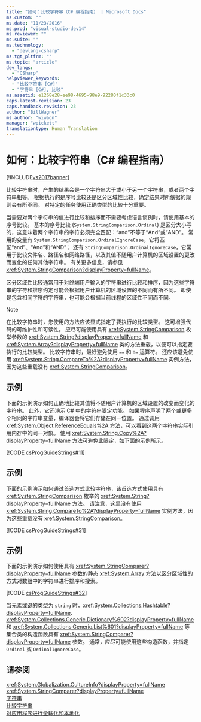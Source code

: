 ```yaml
---
title: "如何：比较字符串（C# 编程指南） | Microsoft Docs"
ms.custom: ""
ms.date: "11/23/2016"
ms.prod: "visual-studio-dev14"
ms.reviewer: ""
ms.suite: ""
ms.technology: 
  - "devlang-csharp"
ms.tgt_pltfrm: ""
ms.topic: "article"
dev_langs: 
  - "CSharp"
helpviewer_keywords: 
  - "比较字符串 [C#]"
  - "字符串 [C#], 比较"
ms.assetid: e1268e28-ee98-4695-98e9-92280f1c33c0
caps.latest.revision: 23
caps.handback.revision: 23
author: "BillWagner"
ms.author: "wiwagn"
manager: "wpickett"
translationtype: Human Translation
---
```

# 如何：比较字符串（C# 编程指南）
[!INCLUDE[vs2017banner](../../../csharp/includes/vs2017banner.md)]

比较字符串时，产生的结果会是一个字符串大于或小于另一个字符串，或者两个字符串相等。  根据执行的是序号比较还是区分区域性比较，确定结果时所依据的规则会有所不同。  对特定的任务使用正确类型的比较十分重要。  
  
 当需要对两个字符串的值进行比较和排序而不需要考虑语言惯例时，请使用基本的序号比较。  基本的序号比较 \(`System.StringComparison.Ordinal`\) 是区分大小写的，这意味着两个字符串的字符必须完全匹配：“and”不等于“And”或“AND”。  常用的变量有 `System.StringComparison.OrdinalIgnoreCase`，它将匹配“and”、“And”和“AND”；  还有 `StringComparison.OrdinalIgnoreCase`，它常用于比较文件名、路径名和网络路径，以及其值不随用户计算机的区域设置的更改而变化的任何其他字符串。  有关更多信息，请参见<xref:System.StringComparison?displayProperty=fullName>。  
  
 区分区域性比较通常用于对终端用户输入的字符串进行比较和排序，因为这些字符串的字符和排序约定可能会根据用户计算机的区域设置的不同而有所不同。  即使是包含相同字符的字符串，也可能会根据当前线程的区域性不同而不同。  
  
> [!NOTE]
>  在比较字符串时，您使用的方法应该显式指定了要执行的比较类型。  这可增强代码的可维护性和可读性。  应尽可能使用具有 <xref:System.StringComparison> 枚举参数的 <xref:System.String?displayProperty=fullName> 和 <xref:System.Array?displayProperty=fullName> 类的方法重载，以便可以指定要执行的比较类型。  比较字符串时，最好避免使用 `==` 和 `!=` 运算符。  还应该避免使用 <xref:System.String.CompareTo%2A?displayProperty=fullName> 实例方法，因为这些重载没有 <xref:System.StringComparison>。  
  
## 示例  
 下面的示例演示如何正确地比较其值将不随用户计算机的区域设置的改变而变化的字符串。  此外，它还演示 C\# 中的字符串限定功能。  如果程序声明了两个或更多个相同的字符串变量，编译器会将它们存储在同一位置。  通过调用 <xref:System.Object.ReferenceEquals%2A> 方法，可以看到这两个字符串实际引用内存中的同一对象。  使用 <xref:System.String.Copy%2A?displayProperty=fullName> 方法可避免此限定，如下面的示例所示。  
  
 [!CODE [csProgGuideStrings#11](../CodeSnippet/VS_Snippets_VBCSharp/csProgGuideStrings#11)]  
  
## 示例  
 下面的示例演示如何通过首选方式比较字符串，该首选方式使用具有 <xref:System.StringComparison> 枚举的 <xref:System.String?displayProperty=fullName> 方法。  请注意，这里没有使用 <xref:System.String.CompareTo%2A?displayProperty=fullName> 实例方法，因为这些重载没有 <xref:System.StringComparison>。  
  
 [!CODE [csProgGuideStrings#31](../CodeSnippet/VS_Snippets_VBCSharp/csProgGuideStrings#31)]  
  
## 示例  
 下面的示例演示如何使用具有 <xref:System.StringComparer?displayProperty=fullName> 参数的静态 <xref:System.Array> 方法以区分区域性的方式对数组中的字符串进行排序和搜索。  
  
 [!CODE [csProgGuideStrings#32](../CodeSnippet/VS_Snippets_VBCSharp/csProgGuideStrings#32)]  
  
 当元素或键的类型为 `string` 时，<xref:System.Collections.Hashtable?displayProperty=fullName>、<xref:System.Collections.Generic.Dictionary%602?displayProperty=fullName> 和 <xref:System.Collections.Generic.List%601?displayProperty=fullName> 等集合类的构造函数具有 <xref:System.StringComparer?displayProperty=fullName> 参数。  通常，应尽可能使用这些构造函数，并指定 `Ordinal` 或 `OrdinalIgnoreCase`。  
  
## 请参阅  
 <xref:System.Globalization.CultureInfo?displayProperty=fullName>   
 <xref:System.StringComparer?displayProperty=fullName>   
 [字符串](../../../csharp/programming-guide/strings/index.md)   
 [比较字符串](../Topic/Comparing%20Strings%20in%20the%20.NET%20Framework.md)   
 [对应用程序进行全球化和本地化](/visual-studio/ide/globalizing-and-localizing-applications)